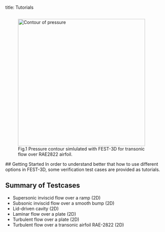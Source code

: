 title: Tutorials

<div style="display: flex; justify-content: center;">
  <figure>
    <img src="|media|/tutorials/RAE2822Pressure.png" alt="Contour of pressure" width="400">
    <figcaption> Fig.1 Pressure contour simlulated with FEST-3D for transonic flow over RAE2822 airfoil.</figcaption>
  </figure>
</div>
## Getting Started
In order to understand better that how to use different options in FEST-3D,
some verification test cases are provided as tutorials.

## Summary of Testcases
 * Supersonic inviscid flow over a ramp (2D)
 * Subsonic inviscid flow over a smooth bump (2D)
 * Lid-driven cavity (2D)
 * Laminar flow over a plate (2D)
 * Turbulent flow over a plate  (2D)
 * Turbulent flow over a transonic airfoil RAE-2822 (2D)
